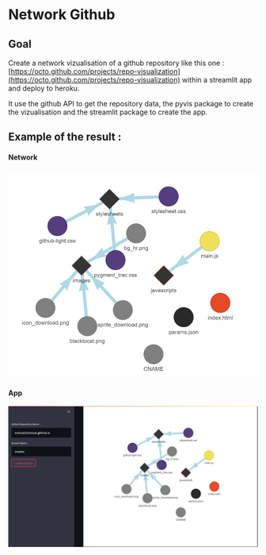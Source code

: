 # Network Github

## Goal

Create a network vizualisation of a github repository like this one : [https://octo.github.com/projects/repo-visualization](https://octo.github.com/projects/repo-visualization) within a streamlit app and deploy to heroku.

It use the github API to get the repository data, the pyvis package to create the vizualisation and the streamlit package to create the app.

## Example of the result :

#### Network

![Network](images/example_network.PNG)

#### App

![Network](images/example_app.PNG)